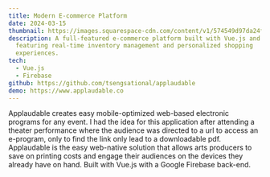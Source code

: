 ```yaml
---
title: Modern E-commerce Platform
date: 2024-03-15
thumbnail: https://images.squarespace-cdn.com/content/v1/574549d97da24fdfe9e2eba2/1531925919281-YTY060RIOZRMWTNR7TF4/applaudable_preview.gif?format=1000w
description: A full-featured e-commerce platform built with Vue.js and Node.js,
  featuring real-time inventory management and personalized shopping
  experiences.
tech:
  - Vue.js
  - Firebase
github: https://github.com/tsengsational/applaudable
demo: https://www.applaudable.co
---
```

Applaudable creates easy mobile-optimized web-based electronic programs for any event. I had the idea for this application after attending a theater performance where the audience was directed to a url to access an e-program, only to find the link only lead to a downloadable pdf. Applaudable is the easy web-native solution that allows arts producers to save on printing costs and engage their audiences on the devices they already have on hand. Built with Vue.js with a Google Firebase back-end.